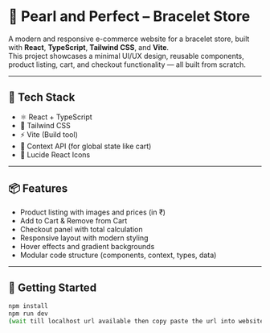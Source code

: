 # 🌸 Pearl and Perfect – Bracelet Store

A modern and responsive e-commerce website for a bracelet store, built with **React**, **TypeScript**, **Tailwind CSS**, and **Vite**.  
This project showcases a minimal UI/UX design, reusable components, product listing, cart, and checkout functionality — all built from scratch.

---

## 🔧 Tech Stack

- ⚛️ React + TypeScript
- 💨 Tailwind CSS
- ⚡ Vite (Build tool)
- 🧠 Context API (for global state like cart)
- 🎨 Lucide React Icons

---

## 📦 Features

- Product listing with images and prices (in ₹)
- Add to Cart & Remove from Cart
- Checkout panel with total calculation
- Responsive layout with modern styling
- Hover effects and gradient backgrounds
- Modular code structure (components, context, types, data)

---

## 🚀 Getting Started

```bash
npm install
npm run dev
(wait till localhost url available then copy paste the url into website) 
